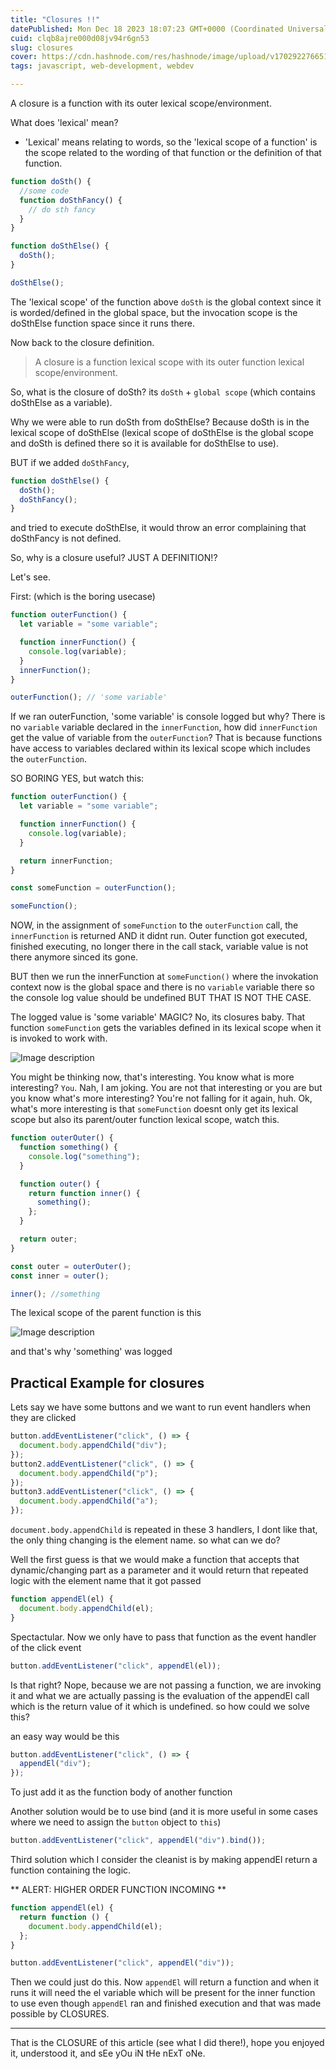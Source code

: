 ```yaml
---
title: "Closures !!"
datePublished: Mon Dec 18 2023 18:07:23 GMT+0000 (Coordinated Universal Time)
cuid: clqb8ajre000d08jv94r6gn53
slug: closures
cover: https://cdn.hashnode.com/res/hashnode/image/upload/v1702922766517/b7312b36-8da3-49f7-b63d-daa37e0996f4.png
tags: javascript, web-development, webdev

---
```


A closure is a function with its outer lexical scope/environment.

What does 'lexical' mean?

- 'Lexical' means relating to words, so the 'lexical scope of a function' is the scope related to the wording of that function or the definition of that function.

```js
function doSth() {
  //some code
  function doSthFancy() {
    // do sth fancy
  }
}

function doSthElse() {
  doSth();
}

doSthElse();
```

The 'lexical scope' of the function above `doSth` is the global context since it is worded/defined in the global space, but the invocation scope is the doSthElse function space since it runs there.

Now back to the closure definition.

> A closure is a function lexical scope with its outer function lexical scope/environment.

So, what is the closure of doSth? its `doSth` + `global scope` (which contains doSthElse as a variable).

Why we were able to run doSth from doSthElse? Because doSth is in the lexical scope of doSthElse (lexical scope of doSthElse is the global scope and doSth is defined there so it is available for doSthElse to use).

BUT if we added `doSthFancy`,

```js
function doSthElse() {
  doSth();
  doSthFancy();
}
```

and tried to execute doSthElse, it would throw an error complaining that doSthFancy is not defined.

So, why is a closure useful? JUST A DEFINITION!?

Let's see.

First: (which is the boring usecase)

```js
function outerFunction() {
  let variable = "some variable";

  function innerFunction() {
    console.log(variable);
  }
  innerFunction();
}

outerFunction(); // 'some variable'
```

If we ran outerFunction, 'some variable' is console logged but why? There is no `variable` variable declared in the `innerFunction`, how did `innerFunction` get the value of variable from the `outerFunction`? That is because functions have access to variables declared within its lexical scope which includes the `outerFunction`.

SO BORING YES, but watch this:

```js
function outerFunction() {
  let variable = "some variable";

  function innerFunction() {
    console.log(variable);
  }

  return innerFunction;
}

const someFunction = outerFunction();

someFunction();
```

NOW, in the assignment of `someFunction` to the `outerFunction` call, the `innerFunction` is returned AND it didnt run. Outer function got executed, finished executing, no longer there in the call stack, variable value is not there anymore sinced its gone.

BUT then we run the innerFunction at `someFunction()` where the invokation context now is the global space and there is no `variable` variable there so the console log value should be undefined BUT THAT IS NOT THE CASE.

The logged value is 'some variable' MAGIC? No, its closures baby. That function `someFunction` gets the variables defined in its lexical scope when it is invoked to work with.

![Image description](https://dev-to-uploads.s3.amazonaws.com/uploads/articles/i1qba36nc9xvci69tjyi.png)

You might be thinking now, that's interesting. You know what is more interesting? `You`. Nah, I am joking. You are not that interesting or you are but you know what's more interesting? You're not falling for it again, huh. Ok, what's more interesting is that `someFunction` doesnt only get its lexical scope but also its parent/outer function lexical scope, watch this.

```js
function outerOuter() {
  function something() {
    console.log("something");
  }

  function outer() {
    return function inner() {
      something();
    };
  }

  return outer;
}

const outer = outerOuter();
const inner = outer();

inner(); //something
```

The lexical scope of the parent function is this

![Image description](https://dev-to-uploads.s3.amazonaws.com/uploads/articles/fdeafo2k6m3fovzfx616.png)

and that's why 'something' was logged

## Practical Example for closures

Lets say we have some buttons and we want to run event handlers when they are clicked

```js
button.addEventListener("click", () => {
  document.body.appendChild("div");
});
button2.addEventListener("click", () => {
  document.body.appendChild("p");
});
button3.addEventListener("click", () => {
  document.body.appendChild("a");
});
```

`document.body.appendChild` is repeated in these 3 handlers, I dont like that, the only thing changing is the element name. so what can we do?

Well the first guess is that we would make a function that accepts that dynamic/changing part as a parameter and it would return that repeated logic with the element name that it got passed

```js
function appendEl(el) {
  document.body.appendChild(el);
}
```

Spectactular. Now we only have to pass that function as the event handler of the click event

```js
button.addEventListener("click", appendEl(el));
```

Is that right? Nope, because we are not passing a function, we are invoking it and what we are actually passing is the evaluation of the appendEl call which is the return value of it which is undefined. so how could we solve this?

an easy way would be this

```js
button.addEventListener("click", () => {
  appendEl("div");
});
```

To just add it as the function body of another function

Another solution would be to use bind (and it is more useful in some cases where we need to assign the `button` object to `this`)

```js
button.addEventListener("click", appendEl("div").bind());
```

Third solution which I consider the cleanist is by making appendEl return a function containing the logic.

\*\* ALERT: HIGHER ORDER FUNCTION INCOMING \*\*

```js
function appendEl(el) {
  return function () {
    document.body.appendChild(el);
  };
}

button.addEventListener("click", appendEl("div"));
```

Then we could just do this. Now `appendEl` will return a function and when it runs it will need the el variable which will be present for the inner function to use even though `appendEl` ran and finished execution and that was made possible by CLOSURES.

---

That is the CLOSURE of this article (see what I did there!), hope you enjoyed it, understood it, and sEe yOu iN tHe nExT oNe.
